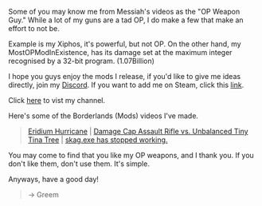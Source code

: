 Some of you may know me from Messiah's videos as the "OP Weapon Guy." While a lot of my guns are a tad OP, I do make a few that make an effort to not be.

Example is my Xiphos, it's powerful, but not OP. On the other hand, my MostOPModInExistence, has its damage set at the maximum integer recognised by a 32-bit program. (1.07Billion)

I hope you guys enjoy the mods I release, if you'd like to give me ideas directly, join my [Discord](https://discord.gg/3qxrXRY).
If you want to add me on Steam, click this [link](http://steamcommunity.com/id/greemking).

Click [here](https://www.youtube.com/channel/UCc0sqBDDpS2MI1QWq0NMM5A) to vist my channel.

Here's some of the Borderlands (Mods) videos I've made.
 > [Eridium Hurricane](https://youtu.be/UI9DWv1JTNs) |
 > [Damage Cap Assault Rifle vs. Unbalanced Tiny Tina Tree](https://youtu.be/bQmpbkCU2c4) |
 > [skag.exe has stopped working.](https://youtu.be/r_VsFbVoglg)


You may come to find that you like my OP weapons, and I thank you. If you don't like them, don't use them. It's simple.

Anyways, have a good day!
> -> Greem
